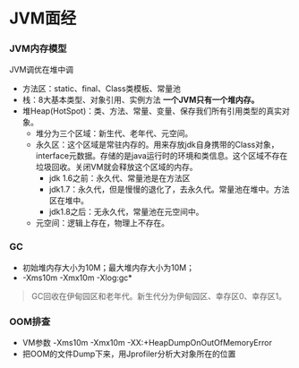# JVM面经
### JVM内存模型
JVM调优在堆中调 
- 方法区：static、final、Class类模板、常量池
- 栈：8大基本类型、对象引用、实例方法
**一个JVM只有一个堆内存。** 
- 堆Heap(HotSpot)：类、方法、常量、变量、保存我们所有引用类型的真实对象。
    - 堆分为三个区域：新生代、老年代、元空间。
    - 永久区：这个区域是常驻内存的。用来存放jdk自身携带的Class对象，interface元数据。存储的是java运行时的环境和类信息。这个区域不存在垃圾回收。关闭VM就会释放这个区域的内存。
      - jdk 1.6之前：永久代、常量池是在方法区
      - jdk1.7：永久代，但是慢慢的退化了，去永久代。常量池在堆中。方法区在堆中。
      - jdk1.8之后：无永久代，常量池在元空间中。
    - 元空间：逻辑上存在，物理上不存在。
### GC
- 初始堆内存大小为10M；最大堆内存大小为10M；
- -Xms10m -Xmx10m -Xlog:gc*  
> GC回收在伊甸园区和老年代。新生代分为伊甸园区、幸存区0、幸存区1。
### OOM排查
- VM参数 -Xms10m -Xmx10m -XX:+HeapDumpOnOutOfMemoryError
- 把OOM的文件Dump下来，用Jprofiler分析大对象所在的位置
